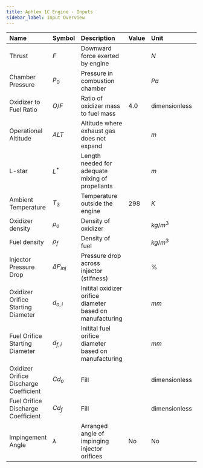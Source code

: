 ```yaml
---
title: Aphlex 1C Engine - Inputs
sidebar_label: Input Overview
---
```

| Name | Symbol | Description | Value | Unit | CEAgui | Nozzle | Injector | Propsim |
| :-------- | :----------- | :--------------------------------- | :-- | :-- | :-- | :-- | :-- | :-- |
| Thrust| $F$ | Downward force exerted by engine |  | $N$ | No | Yes | No | No |
| Chamber Pressure | $P_0$ | Pressure in combustion chamber|  | $Pa$ | Yes | Yes | Yes | Yes |
| Oxidizer to Fuel Ratio | $O/F$ | Ratio of oxidizer mass to fuel mass | 4.0 | dimensionless | Yes | Yes | Yes | Yes |
| Operational Altitude | $ALT$ | Altitude where exhaust gas does not expand|  | $m$ | Yes | Yes | Yes | Yes |
| L-star | $L^*$ | Length needed for adequate mixing of propellants|  | $m$ | No | Yes | No | Yes |
| Ambient Temperature | $T_3$ | Temperature outside the engine| 298 | $K$ | Yes | No | No | Yes | 
| Oxidizer density | $\rho_{o}$ | Density of oxidizer | | $kg/m^{3}$ | No | No | Yes | Yes |
| Fuel density | $\rho_{f}$  | Density of fuel | | $kg/m^{3}$ | No | No | Yes | Yes |
| Injector Pressure Drop | $\Delta{P}_{inj}$ | Pressure drop across injector (stifness) |  | % | No | No | Yes | No |
| Oxidizer Orifice Starting Diameter | $d_{o,i}$ | Initital oxidizer orifice diameter based on manufacturing | | $mm$ | No | No | Yes | No |
| Fuel Orifice Starting Diameter | $d_{f,i}$ | Initital fuel orifice diameter based on manufacturing | | $mm$ | No | No | Yes | No |
| Oxidizer Orifice Discharge Coefficient | $Cd_{o}$ | Fill | | dimensionless | No | No | Yes | Yes |
| Fuel Orifice Discharge Coefficient | $Cd_{f}$ | Fill | | dimensionless | No | No | Yes | Yes |
| Impingement Angle | $\lambda$ | Arranged angle of impinging injector orifices | No | No | Yes | No |

<!-- | Frozen Flow | f | Assumes gas composition at exit matches that in the chamber | False | Boolean | Yes | No | No | No | -->

